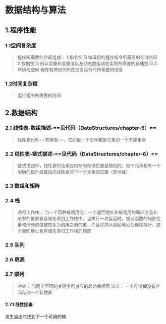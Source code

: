 # 数据结构与算法
## 1.程序性能
### 1.1空间复杂度
> 程序所需要的空间组成：
1.指令空间
编译后的程序指令所需要的存储空间
2.数据空间
所以常量和变量值以及动态数组动态实例所需要的存储空间
3.环境栈空间
>保存暂停的代码在恢复运行时所需要的信息

### 1.2时间复杂度
>运行程序所需要的时间

## 2.数据结构
### 2.1 线性表-数组描述-==见代码（DataStructures/chapter-5）==
>线性表也称==有序表==，它的每一个实例都是元素的一个有序集合
### 2.2 线性表-链式描述-==见代码（DataStructures/chapter-6）==
>链式描述中，线性表的元素在内存的存储位置是随机的。每个元素都有一个明确的指针或链指向线性表的下一个元素的位置（即地址）
### 2.3 数组和矩阵
### 2.4 栈
>递归工作栈：
当一个函数被调用时，一个返回地址和被调用的局部变量和形参的值都要存储在递归工作栈中，当执行一次返回时，被调函数的局部变量和形参的值被恢复为调用之前的值，而且程序从返回地址处继续执行，这个返回地址也存储在递归工作栈的顶部
### 2.5 队列
### 2.6 跳表
### 2.7 散列
>冲突：
当两个不同的关键字所对应的起始桶相同
溢出：
一个存储桶没有空间存储一个新数表
#### 2.7.1 线性探查
发生溢出时找到下一个可用的桶
